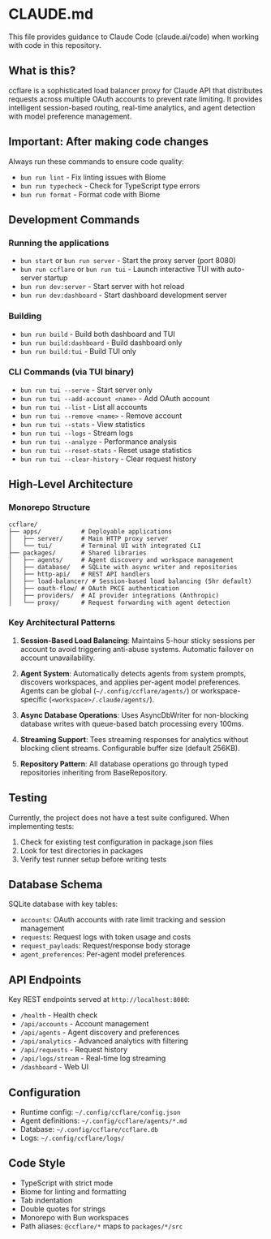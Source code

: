 # CLAUDE.md

This file provides guidance to Claude Code (claude.ai/code) when working with code in this repository.

## What is this?

ccflare is a sophisticated load balancer proxy for Claude API that distributes requests across multiple OAuth accounts to prevent rate limiting. It provides intelligent session-based routing, real-time analytics, and agent detection with model preference management.

## Important: After making code changes

Always run these commands to ensure code quality:

- `bun run lint` - Fix linting issues with Biome
- `bun run typecheck` - Check for TypeScript type errors  
- `bun run format` - Format code with Biome

## Development Commands

### Running the applications

- `bun start` or `bun run server` - Start the proxy server (port 8080)
- `bun run ccflare` or `bun run tui` - Launch interactive TUI with auto-server startup
- `bun run dev:server` - Start server with hot reload
- `bun run dev:dashboard` - Start dashboard development server

### Building

- `bun run build` - Build both dashboard and TUI
- `bun run build:dashboard` - Build dashboard only
- `bun run build:tui` - Build TUI only

### CLI Commands (via TUI binary)

- `bun run tui --serve` - Start server only
- `bun run tui --add-account <name>` - Add OAuth account
- `bun run tui --list` - List all accounts
- `bun run tui --remove <name>` - Remove account
- `bun run tui --stats` - View statistics
- `bun run tui --logs` - Stream logs
- `bun run tui --analyze` - Performance analysis
- `bun run tui --reset-stats` - Reset usage statistics
- `bun run tui --clear-history` - Clear request history

## High-Level Architecture

### Monorepo Structure

```
ccflare/
├── apps/           # Deployable applications
│   ├── server/     # Main HTTP proxy server
│   └── tui/        # Terminal UI with integrated CLI
├── packages/       # Shared libraries
│   ├── agents/     # Agent discovery and workspace management
│   ├── database/   # SQLite with async writer and repositories
│   ├── http-api/   # REST API handlers
│   ├── load-balancer/ # Session-based load balancing (5hr default)
│   ├── oauth-flow/ # OAuth PKCE authentication
│   ├── providers/  # AI provider integrations (Anthropic)
│   └── proxy/      # Request forwarding with agent detection
```

### Key Architectural Patterns

1. **Session-Based Load Balancing**: Maintains 5-hour sticky sessions per account to avoid triggering anti-abuse systems. Automatic failover on account unavailability.

2. **Agent System**: Automatically detects agents from system prompts, discovers workspaces, and applies per-agent model preferences. Agents can be global (`~/.config/ccflare/agents/`) or workspace-specific (`<workspace>/.claude/agents/`).

3. **Async Database Operations**: Uses AsyncDbWriter for non-blocking database writes with queue-based batch processing every 100ms.

4. **Streaming Support**: Tees streaming responses for analytics without blocking client streams. Configurable buffer size (default 256KB).

5. **Repository Pattern**: All database operations go through typed repositories inheriting from BaseRepository.

## Testing

Currently, the project does not have a test suite configured. When implementing tests:

1. Check for existing test configuration in package.json files
2. Look for test directories in packages
3. Verify test runner setup before writing tests

## Database Schema

SQLite database with key tables:

- `accounts`: OAuth accounts with rate limit tracking and session management
- `requests`: Request logs with token usage and costs
- `request_payloads`: Request/response body storage
- `agent_preferences`: Per-agent model preferences

## API Endpoints

Key REST endpoints served at `http://localhost:8080`:

- `/health` - Health check
- `/api/accounts` - Account management
- `/api/agents` - Agent discovery and preferences
- `/api/analytics` - Advanced analytics with filtering
- `/api/requests` - Request history
- `/api/logs/stream` - Real-time log streaming
- `/dashboard` - Web UI

## Configuration

- Runtime config: `~/.config/ccflare/config.json`
- Agent definitions: `~/.config/ccflare/agents/*.md`
- Database: `~/.config/ccflare/ccflare.db`
- Logs: `~/.config/ccflare/logs/`

## Code Style

- TypeScript with strict mode
- Biome for linting and formatting
- Tab indentation
- Double quotes for strings
- Monorepo with Bun workspaces
- Path aliases: `@ccflare/*` maps to `packages/*/src`
